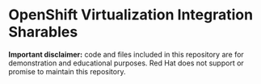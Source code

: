 # OpenShift Virtualization Integration Sharables

**Important disclaimer:** code and files included in this repository are for demonstration and educational purposes.
Red Hat does not support or promise to maintain this repository.
